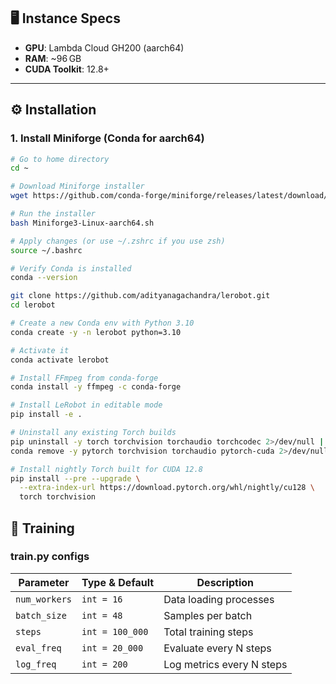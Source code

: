 ## 🖥️ Instance Specs

- **GPU**: Lambda Cloud GH200 (aarch64)
- **RAM**: ~96 GB
- **CUDA Toolkit**: 12.8+

---

## ⚙️ Installation

### 1. Install Miniforge (Conda for aarch64)

```bash
# Go to home directory
cd ~

# Download Miniforge installer
wget https://github.com/conda-forge/miniforge/releases/latest/download/Miniforge3-Linux-aarch64.sh

# Run the installer
bash Miniforge3-Linux-aarch64.sh

# Apply changes (or use ~/.zshrc if you use zsh)
source ~/.bashrc

# Verify Conda is installed
conda --version

git clone https://github.com/adityanagachandra/lerobot.git
cd lerobot

# Create a new Conda env with Python 3.10
conda create -y -n lerobot python=3.10

# Activate it
conda activate lerobot

# Install FFmpeg from conda-forge
conda install -y ffmpeg -c conda-forge

# Install LeRobot in editable mode
pip install -e .

# Uninstall any existing Torch builds
pip uninstall -y torch torchvision torchaudio torchcodec 2>/dev/null || true
conda remove -y pytorch torchvision torchaudio pytorch-cuda 2>/dev/null || true

# Install nightly Torch built for CUDA 12.8
pip install --pre --upgrade \
  --extra-index-url https://download.pytorch.org/whl/nightly/cu128 \
  torch torchvision
```

## 🚀 Training

### train.py configs
| Parameter     | Type & Default  | Description               |
| ------------- | --------------- | ------------------------- |
| `num_workers` | `int = 16`      | Data loading processes    |
| `batch_size`  | `int = 48`      | Samples per batch         |
| `steps`       | `int = 100_000` | Total training steps      |
| `eval_freq`   | `int = 20_000`  | Evaluate every N steps    |
| `log_freq`    | `int = 200`     | Log metrics every N steps |


